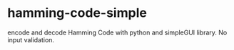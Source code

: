 # hamming-code-simple
encode and decode Hamming Code with python and simpleGUI library. No input validation.
